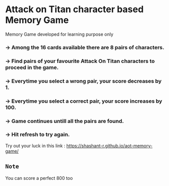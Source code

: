 # Attack on Titan character based Memory Game
Memory Game developed for learning purpose only

### -> Among the 16 cards available there are 8 pairs of characters.
### -> Find pairs of your favourite Attack On Titan characters to proceed in the game.
### -> Everytime you select a wrong pair, your score decreases by 1.
### -> Everytime you select a correct pair, your score increases by 100.
### -> Game continues untill all the pairs are found.
### -> Hit refresh to try again.

Try out your luck in this link : https://shashant-r.github.io/aot-memory-game/



## `Note`
You can score a perfect 800 too 
